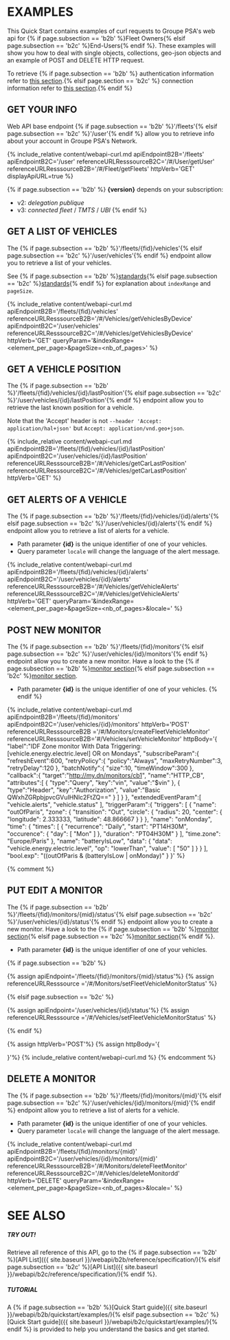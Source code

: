 # EXAMPLES

This Quick Start contains examples of curl requests to Groupe PSA's web api for {% if page.subsection == 'b2b' %}Fleet Owners{% elsif page.subsection == 'b2c' %}End-Users{% endif %}. These examples will show you how to deal with single objects, collections, geo-json objects and an example of POST and DELETE HTTP request.

To retrieve {% if page.subsection == 'b2b' %} authentication information refer to [this section]({{site.baseurl}}/webapi/b2b/quickstart/authentication).{% elsif page.section == 'b2c' %} connection information refer to [this section]({{site.baseurl}}/webapi/b2c/quickstart/connect).{% endif %}


## GET YOUR INFO

<div class="toto">
</div>

   Web API base endpoint {% if page.subsection == 'b2b' %}'/fleets'{% elsif page.subsection == 'b2c' %}'/user'{% endif %} allow you to retrieve info about your account in Groupe PSA's Network.

   {% include_relative content/webapi-curl.md apiEndpointB2B='/fleets' apiEndpointB2C='/user' referenceURLResssourceB2C='/#/User/getUser' referenceURLResssourceB2B='/#/Fleet/getFleets' httpVerb='GET' displayApiURL=true %}

   {% if page.subsection == 'b2b' %} 
   **{version}** depends on your subscription:
   - v2: *delegation publique*
   - v3: *connected fleet* / *TMTS* / *UBI*
   {% endif %}


## GET A LIST OF VEHICLES


The {% if page.subsection == 'b2b' %}'/fleets/{fid}/vehicles'{% elsif page.subsection == 'b2c' %}'/user/vehicles'{% endif %} endpoint allow you to retrieve a list of your vehicles. 

See {% if page.subsection == 'b2b' %}[standards]({{site.baseurl}}/webapi/b2b/overview/standards#pagination){% elsif page.subsection == 'b2c' %}[standards]({{site.baseurl}}/webapi/b2c/overview/standards#pagination){% endif %} for explanation about `indexRange` and `pageSize`.

{% include_relative content/webapi-curl.md apiEndpointB2B='/fleets/{fid}/vehicles'  referenceURLResssourceB2B='/#/Vehicles/getVehiclesByDevice' apiEndpointB2C='/user/vehicles' referenceURLResssourceB2C='/#/Vehicles/getVehiclesByDevice' httpVerb='GET' queryParam='&indexRange=<element_per_page>&pageSize=<nb_of_pages>' %}


## GET A VEHICLE POSITION


The {% if page.subsection == 'b2b' %}'/fleets/{fid}/vehicles/{id}/lastPosition'{% elsif page.subsection == 'b2c' %}'/user/vehicles/{id}/lastPosition'{% endif %} endpoint allow you to retrieve the last known position for a vehicle.

Note that the 'Accept' header is not `--header 'Accept: application/hal+json'` but `Accept: application/vnd.geo+json`.

{% include_relative content/webapi-curl.md apiEndpointB2B='/fleets/{fid}/vehicles/{id}/lastPosition' apiEndpointB2C='/user/vehicles/{id}/lastPosition' referenceURLResssourceB2B='/#/Vehicles/getCarLastPosition' referenceURLResssourceB2C='/#/Vehicles/getCarLastPosition' httpVerb='GET' %}


## GET ALERTS OF A VEHICLE


The {% if page.subsection == 'b2b' %}'/fleets/{fid}/vehicles/{id}/alerts'{% elsif page.subsection == 'b2c' %}'/user/vehicles/{id}/alerts'{% endif %} endpoint allow you to retrieve a list of alerts for a vehicle.
- Path parameter **{id}** is the unique identifier of one of your vehicles. 
- Query parameter `locale` will change the language of the alert message.

{% include_relative content/webapi-curl.md apiEndpointB2B='/fleets/{fid}/vehicles/{id}/alerts' apiEndpointB2C='/user/vehicles/{id}/alerts' referenceURLResssourceB2B='/#/Vehicles/getVehicleAlerts' referenceURLResssourceB2C='/#/Vehicles/getVehicleAlerts' httpVerb='GET' queryParam='&indexRange=<element_per_page>&pageSize=<nb_of_pages>&locale=<language>' %}


## POST NEW MONITOR


The {% if page.subsection == 'b2b' %}'/fleets/{fid}/monitors'{% elsif page.subsection == 'b2c' %}'/user/vehicles/{id}/monitors'{% endif %} endpoint allow you to create a new monitor. Have a look to the {% if page.subsection == 'b2b' %}[monitor section]({{site.baseurl}}/webapi/b2b/monitor/about){% elsif page.subsection == 'b2c' %}[monitor section]({{site.baseurl}}/webapi/b2c/monitor/about).
- Path parameter **{id}** is the unique identifier of one of your vehicles.
{% endif %} 

{% include_relative content/webapi-curl.md apiEndpointB2B='/fleets/{fid}/monitors' apiEndpointB2C='/user/vehicles/{id}/monitors' httpVerb='POST' referenceURLResssourceB2B ='/#/Monitors/createFleetVehicleMonitor' referenceURLResssourceB2B='#/Vehicles/setVehicleMonitor' httpBody='{
   "label":"IDF Zone monitor With Data Triggering:[vehicle.energy.electric.level] OR on Mondays",
   "subscribeParam":{
      "refreshEvent":600,
      "retryPolicy":{
         "policy":"Always",
         "maxRetryNumber":3,
         "retryDelay":120
      },
      "batchNotify":{
         "size":10,
         "timeWindow":300
      },
      "callback":{
         "target":"http://my.dn/monitors/cb1",
         "name":"HTTP_CB",
         "attributes":[
            {
               "type":"Query",
               "key":"vin",
               "value":"$vin"
            },
            {
               "type":"Header",
               "key":"Authorization",
               "value":"Basic QWxhZGRpbjpvcGVuIHNlc2FtZQ=="
            }
         ]
      }
   },
   "extendedEventParam":[
      "vehicle.alerts",
      "vehicle.status"
   ],
   "triggerParam":{
      "triggers": [
      {
         "name": "outOfParis",
         "zone": {
            "transition": "Out",
            "circle": {
               "radius": 20,
               "center": {
               "longitude": 2.333333,
               "latitude": 48.866667
               }
            }
         },
         "name": "onMonday",
         "time": {
            "times": [
               {
               "recurrence": "Daily",
               "start": "PT14H30M",
               "occurence": {
                  "day": [
                     "Mon"
                  ]
               },
               "duration": "PT04H30M"
             }
            ],
            "time.zone": "Europe/Paris"
         },
         "name": "batteryIsLow",
         "data": {
          "data": "vehicle.energy.electric.level",
          "op": "lowerThan",
          "value": [
            "50"
            ]
        }
      }
    ],
    "bool.exp": "((outOfParis & (batteryIsLow | onMonday)"
  }
}' %}

{% comment %} 
## PUT EDIT A MONITOR

The {% if page.subsection == 'b2b' %}'/fleets/{fid}/monitors/{mid}/status'{% elsif page.subsection == 'b2c' %}'/user/vehicles/{id}/status'{% endif %} endpoint allow you to create a new monitor. Have a look to the {% if page.subsection == 'b2b' %}[monitor section]({{site.baseurl}}/webapi/b2b/monitor/about){% elsif page.subsection == 'b2c' %}[monitor section]({{site.baseurl}}/webapi/b2c/monitor/about){% endif %}.
- Path parameter **{id}** is the unique identifier of one of your vehicles. 

{% if page.subsection == 'b2b' %}

{% assign apiEndpoint='/fleets/{fid}/monitors/{mid}/status'%}
{% assign referenceURLResssource ='/#/Monitors/setFleetVehicleMonitorStatus' %}

{% elsif page.subsection == 'b2c' %}

{% assign apiEndpoint='/user/vehicles/{id}/status'%}
{% assign referenceURLResssource ='/#/Vehicles/setFleetVehicleMonitorStatus' %}

{% endif %}

{% assign httpVerb='POST'%}
{% assign httpBody='{

}'%}
{% include_relative content/webapi-curl.md %}
{% endcomment %}


## DELETE A MONITOR


The {% if page.subsection == 'b2b' %}'/fleets/{fid}/monitors/{mid}'{% elsif page.subsection == 'b2c' %}'/user/vehicles/{id}/monitors/{mid}'{% endif %} endpoint allow you to retrieve a list of alerts for a vehicle.
- Path parameter **{id}** is the unique identifier of one of your vehicles. 
- Query parameter `locale` will change the language of the alert message.

{% include_relative content/webapi-curl.md apiEndpointB2B='/fleets/{fid}/monitors/{mid}' apiEndpointB2C='/user/vehicles/{id}/monitors/{mid}' referenceURLResssourceB2B='/#/Monitors/deleteFleetMonitor' referenceURLResssourceB2C='/#/Vehicles/deleteMonitordd' httpVerb='DELETE' queryParam='&indexRange=<element_per_page>&pageSize=<nb_of_pages>&locale=<language>' %}


# SEE ALSO

##### TRY OUT!

Retrieve all reference of this API, go to the {% if page.subsection == 'b2b' %}[API List]({{ site.baseurl }}/webapi/b2b/reference/specification/){% elsif page.subsection == 'b2c' %}[API List]({{ site.baseurl }}/webapi/b2c/reference/specification/){% endif %}.

##### TUTORIAL

A  {% if page.subsection == 'b2b' %}[Quick Start guide]({{ site.baseurl }}/webapi/b2b/quickstart/examples/){% elsif page.subsection == 'b2c' %}[Quick Start guide]({{ site.baseurl }}/webapi/b2c/quickstart/examples/){% endif %} is provided to help you understand the basics and get started.
